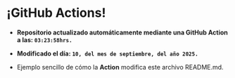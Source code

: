 # ¡GitHub Actions!
* **Repositorio actualizado automáticamente mediante una GitHub Action a las: `03:23:58hrs.`**
* **Modificado el día: `10, del mes de septiembre, del año 2025.`**

* Ejemplo sencillo de cómo la **Action** modifica este archivo README.md.
